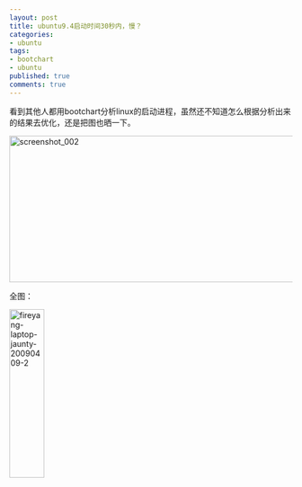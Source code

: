 ```yaml
---
layout: post
title: ubuntu9.4启动时间30秒内，慢？
categories:
- ubuntu
tags:
- bootchart
- ubuntu
published: true
comments: true
---
```

<p>看到其他人都用bootchart分析linux的启动进程，虽然还不知道怎么根据分析出来的结果去优化，还是把图也晒一下。</p>

<p><img class="alignnone size-full wp-image-436" title="screenshot_002" src="http://www.fireyang.com/blog/wp-content/uploads/2009/04/screenshot_002.png" alt="screenshot_002" width="729" height="261" /></p>

<p>全图：</p>

<p><a href="http://www.fireyang.com/blog/wp-content/uploads/2009/04/fireyang-laptop-jaunty-20090409-2.png" target="_blank"><img class="alignnone size-medium wp-image-435" title="fireyang-laptop-jaunty-20090409-2" src="http://www.fireyang.com/blog/wp-content/uploads/2009/04/fireyang-laptop-jaunty-20090409-2-62x300.png" alt="fireyang-laptop-jaunty-20090409-2" width="62" height="300" /></a></p>
